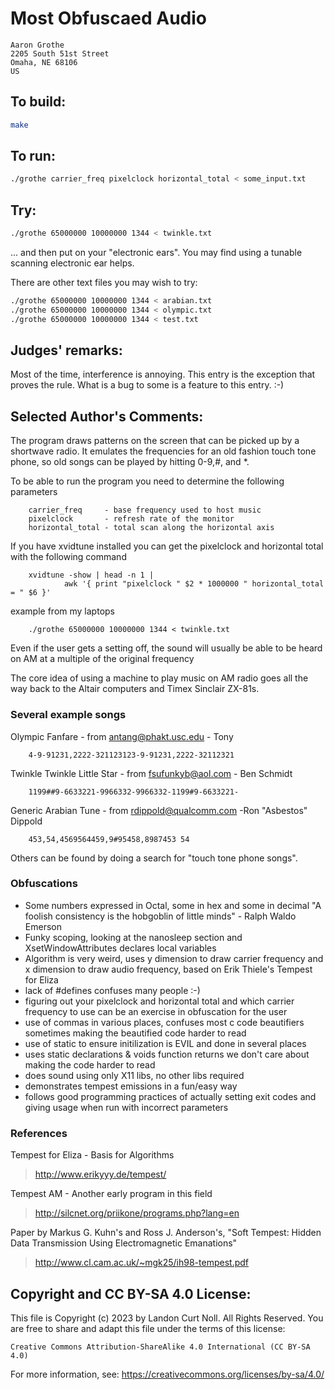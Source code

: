 # Most Obfuscaed Audio

    Aaron Grothe
    2205 South 51st Street
    Omaha, NE 68106
    US

## To build:

```sh
make
```

## To run:

```sh
./grothe carrier_freq pixelclock horizontal_total < some_input.txt
```

## Try:

```sh
./grothe 65000000 10000000 1344 < twinkle.txt
```

... and then put on your "electronic ears".  You may find using
a tunable scanning electronic ear helps.

There are other text files you may wish to try:

```sh
./grothe 65000000 10000000 1344 < arabian.txt
./grothe 65000000 10000000 1344 < olympic.txt
./grothe 65000000 10000000 1344 < test.txt
```

## Judges' remarks:

Most of the time, interference is annoying.  This entry is the
exception that proves the rule.  What is a bug to some is a
feature to this entry.  :-)

## Selected Author's Comments:

The program draws patterns on the screen that can be picked up by a
shortwave radio.   It emulates the frequencies for an old fashion touch
tone phone, so old songs can be played by hitting 0-9,#, and *.

To be able to run the program you need to determine the following
parameters

        carrier_freq     - base frequency used to host music
        pixelclock       - refresh rate of the monitor
        horizontal_total - total scan along the horizontal axis

If you have xvidtune installed you can get the pixelclock and
horizontal total with the following command

        xvidtune -show | head -n 1 |
                awk '{ print "pixelclock " $2 * 1000000 " horizontal_total = " $6 }'

example from my laptops

        ./grothe 65000000 10000000 1344 < twinkle.txt

Even if the user gets a setting off, the sound will usually be able to be
heard on AM at a multiple of the original frequency

The core idea of using a machine to play music on AM radio goes all the
way back to the Altair computers and Timex Sinclair ZX-81s.

### Several example songs

Olympic Fanfare - from antang@phakt.usc.edu - Tony

        4-9-91231,2222-321123123-9-91231,2222-32112321

Twinkle Twinkle Little Star - from fsufunkyb@aol.com - Ben Schmidt

        1199##9-6633221-9966332-9966332-1199#9-6633221-

Generic Arabian Tune - from rdippold@qualcomm.com -Ron "Asbestos" Dippold

        453,54,4569564459,9#95458,8987453 54

Others can be found by doing a search for "touch tone phone songs".

### Obfuscations

- Some numbers expressed in Octal, some in hex and some in decimal
  "A foolish consistency is the hobgoblin of little minds" -
  Ralph Waldo Emerson
- Funky scoping, looking at the nanosleep section and
  XsetWindowAttributes declares local variables
- Algorithm is very weird, uses y dimension to draw carrier frequency
  and x dimension to draw audio frequency, based on Erik Thiele's
  Tempest for Eliza
- lack of #defines confuses many people :-)
- figuring out your pixelclock and horizontal total and which carrier
  frequency to use can be an exercise in obfuscation for the user
- use of commas in various places, confuses most c code beautifiers
  sometimes making the beautified code harder to read
- use of static to ensure initilization is EVIL and done in several
  places
- uses static declarations & voids function returns we don't care about
  making the code harder to read
- does sound using only X11 libs, no other libs required
- demonstrates tempest emissions in a fun/easy way
- follows good programming practices of actually setting exit codes and
  giving usage when run with incorrect parameters

### References

Tempest for Eliza - Basis for Algorithms

> <http://www.erikyyy.de/tempest/>

Tempest AM - Another early program in this field

> <http://silcnet.org/priikone/programs.php?lang=en>

Paper by Markus G. Kuhn's and Ross J. Anderson's,
"Soft Tempest: Hidden Data Transmission Using Electromagnetic Emanations"

> <http://www.cl.cam.ac.uk/~mgk25/ih98-tempest.pdf>

## Copyright and CC BY-SA 4.0 License:

This file is Copyright (c) 2023 by Landon Curt Noll.  All Rights Reserved.
You are free to share and adapt this file under the terms of this license:

    Creative Commons Attribution-ShareAlike 4.0 International (CC BY-SA 4.0)

For more information, see: https://creativecommons.org/licenses/by-sa/4.0/
